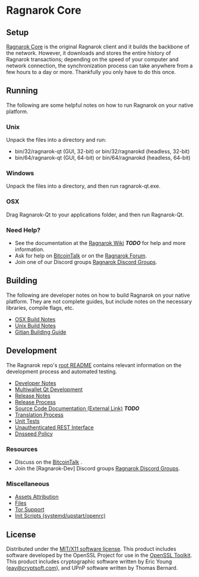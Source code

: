 Ragnarok Core
=====================

Setup
---------------------
[Ragnarok Core](http://Ragnarokcoin.com) is the original Ragnarok client and it builds the backbone of the network. However, it downloads and stores the entire history of Ragnarok transactions; depending on the speed of your computer and network connection, the synchronization process can take anywhere from a few hours to a day or more. Thankfully you only have to do this once.

Running
---------------------
The following are some helpful notes on how to run Ragnarok on your native platform.

### Unix

Unpack the files into a directory and run:

- bin/32/ragnarok-qt (GUI, 32-bit) or bin/32/ragnarokd (headless, 32-bit)
- bin/64/ragnarok-qt (GUI, 64-bit) or bin/64/ragnarokd (headless, 64-bit)

### Windows

Unpack the files into a directory, and then run ragnarok-qt.exe.

### OSX

Drag Ragnarok-Qt to your applications folder, and then run Ragnarok-Qt.

### Need Help?

* See the documentation at the [Ragnarok Wiki](https://en.bitcoin.it/wiki/Main_Page) ***TODO***
for help and more information.
* Ask for help on [BitcoinTalk](https://bitcointalk.org/index.php) or on the [Ragnarok Forum](http://Ragnarokcoin.com/).
* Join one of our Discord groups [Ragnarok Discord Groups](https://discord.gg/YcnvMqt).

Building
---------------------
The following are developer notes on how to build Ragnarok on your native platform. They are not complete guides, but include notes on the necessary libraries, compile flags, etc.

- [OSX Build Notes](build-osx.md)
- [Unix Build Notes](build-unix.md)
- [Gitian Building Guide](gitian-building.md)

Development
---------------------
The Ragnarok repo's [root README](https://github.com/eastcoastcrypto/Ragnarok/blob/master/README.md) contains relevant information on the development process and automated testing.

- [Developer Notes](developer-notes.md)
- [Multiwallet Qt Development](multiwallet-qt.md)
- [Release Notes](release-notes.md)
- [Release Process](release-process.md)
- [Source Code Documentation (External Link)](https://dev.visucore.com/bitcoin/doxygen/) ***TODO***
- [Translation Process](translation_process.md)
- [Unit Tests](unit-tests.md)
- [Unauthenticated REST Interface](REST-interface.md)
- [Dnsseed Policy](dnsseed-policy.md)

### Resources

* Discuss on the [BitcoinTalk](https://bitcointalk.org/index.php?topic=1262920.0) .
* Join the [Ragnarok-Dev] Discord groups [Ragnarok Discord Groups](https://discord.gg/YcnvMqt).

### Miscellaneous
- [Assets Attribution](assets-attribution.md)
- [Files](files.md)
- [Tor Support](tor.md)
- [Init Scripts (systemd/upstart/openrc)](init.md)

License
---------------------
Distributed under the [MIT/X11 software license](http://www.opensource.org/licenses/mit-license.php).
This product includes software developed by the OpenSSL Project for use in the [OpenSSL Toolkit](https://www.openssl.org/). This product includes
cryptographic software written by Eric Young ([eay@cryptsoft.com](mailto:eay@cryptsoft.com)), and UPnP software written by Thomas Bernard.

